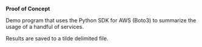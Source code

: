 **Proof of Concept**

Demo program that uses the Python SDK for AWS (Boto3) to summarize the usage of a handful of services.

Results are saved to a tilde delimited file.